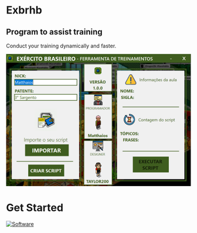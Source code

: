# Exbrhb
## Program to assist training
Conduct your training dynamically and faster.

![Home Page](https://github.com/matthaiosalves/exbrhb/blob/main/Capturar.PNG)

# Get Started

[![Software](http://img.youtube.com/vi/2jmM95mz2js/0.jpg)](http://www.youtube.com/watch?v=2jmM95mz2js "Software")
